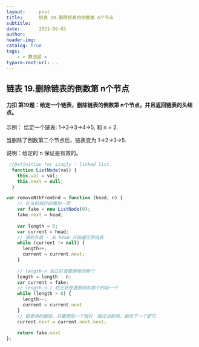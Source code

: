 ```yaml
---
layout:     post
title:      链表 19.删除链表的倒数第 n个节点
subtitle:  
date:       2021-06-03
author:     
header-img: 
catalog: true
tags:
    - < 算法题 >
typora-root-url: ..
---
```


## 链表 19.删除链表的倒数第 n个节点

#### 力扣  第19题：给定一个链表，删除链表的倒数第 n个节点，并且返回链表的头结点。       

 示例：        给定一个链表: 1->2->3->4->5, 和 n = 2.        

当删除了倒数第二个节点后，链表变为 1->2->3->5.        

说明：给定的 n 保证是有效的。       

```javascript
 //Definition for singly - linked list.
  function ListNode(val) {
    this.val = val;
    this.next = null;
  }

var removeNthFromEnd = function (head, n) {
    // 在当前指针前面加一项
    var fake = new ListNode(0);
    fake.next = head;
  
    var length = 0;
    var current = head;
    // 得到长度 - 从 head 开始遍历原链表
    while (current != null) {
      length++;
      current = current.next;
    }
  
    // length-n 后正好是要删除的那个            
    length = length - n;
    var current = fake;
    // length-n-1 后正好是要删除的那个的前一个           
    while (length > 0) {
      length--;
      current = current.next
    }
    // 链表中的删除，只要把前一个指针，跳过当前项，指向下一个即可
    current.next = current.next.next;
  
    return fake.next
};
```

